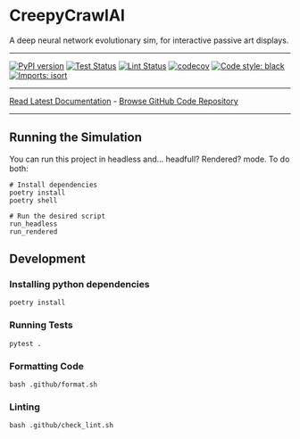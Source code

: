 # CreepyCrawlAI
A deep neural network evolutionary sim, for interactive passive art displays.
_________________

[![PyPI version](https://badge.fury.io/py/creepycrawlai.svg)](http://badge.fury.io/py/creepycrawlai)
[![Test Status](https://github.com/apockill/creepycrawlai/workflows/Test/badge.svg?branch=main)](https://github.com/apockill/creepycrawlai/actions?query=workflow%3ATest)
[![Lint Status](https://github.com/apockill/creepycrawlai/workflows/Lint/badge.svg?branch=main)](https://github.com/apockill/creepycrawlai/actions?query=workflow%3ALint)
[![codecov](https://codecov.io/gh/apockill/creepycrawlai/branch/main/graph/badge.svg)](https://codecov.io/gh/apockill/creepycrawlai)
[![Code style: black](https://img.shields.io/badge/code%20style-black-000000.svg)](https://github.com/psf/black)
[![Imports: isort](https://img.shields.io/badge/%20imports-isort-%231674b1?style=flat&labelColor=ef8336)](https://timothycrosley.github.io/isort/)
_________________

[Read Latest Documentation](https://apockill.github.io/creepycrawlai/) - [Browse GitHub Code Repository](https://github.com/apockill/creepycrawlai/)
_________________

## Running the Simulation

You can run this project in headless and... headfull? Rendered? mode. To do both:

```shell
# Install dependencies
poetry install
poetry shell

# Run the desired script
run_headless
run_rendered
```

## Development

### Installing python dependencies
```shell
poetry install
```

### Running Tests
```shell
pytest .
```

### Formatting Code
```shell
bash .github/format.sh
```

### Linting
```shell
bash .github/check_lint.sh
```